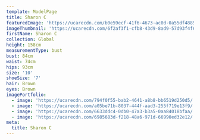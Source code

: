 ```yaml
---
template: ModelPage
title: Sharon C
featuredImage: 'https://ucarecdn.com/b0e59ecf-41f6-4673-ac0d-0a55df488508/'
imageThumbnail: 'https://ucarecdn.com/6f2af3f1-cfb8-43d9-8ad9-57d93f4f6b43/'
firstName: Sharon C
collection: Global
height: 158cm
measurementType: bust
bust: 84cm
waist: 74cm
hips: 93cm
size: '10'
shoeSize: '7'
hair: Brown
eyes: Brown
imagePortfolio:
  - image: 'https://ucarecdn.com/794f0f55-bab2-4641-a8b8-bb6519d250d5/'
  - image: 'https://ucarecdn.com/a05be71b-8037-444f-aad3-255f719e13f9/'
  - image: 'https://ucarecdn.com/6633ddc4-0db0-47a3-b3a5-0aa84018bfaa/'
  - image: 'https://ucarecdn.com/6985683d-f218-48a6-971d-66990ed32e12/'
meta:
  title: Sharon C
---
```


